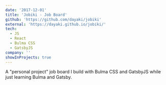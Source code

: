 ```yaml
---
date: '2017-12-01'
title: 'Jobiki - Job Board'
github: 'https://github.com/dayaki/jobiki'
external: 'https://dayaki.github.io/jobiki/'
tech:
  - JS
  - React
  - Bulma CSS
  - GatsbyJS
company: ''
showInProjects: true
---
```


A "personal project" job board I build with Bulma CSS and GatsbyJS while just learning Bulma and Gatsby.
